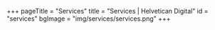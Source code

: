 +++
pageTitle = "Services"
title = "Services | Helvetican Digital"
id = "services"
bgImage = "img/services/services.png"
+++